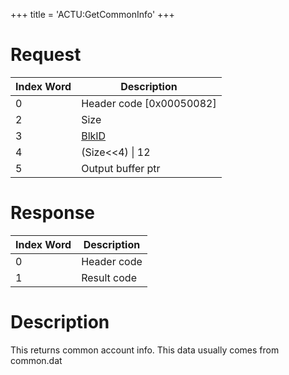+++
title = 'ACTU:GetCommonInfo'
+++

# Request

| Index Word | Description                                 |
|------------|---------------------------------------------|
| 0          | Header code \[0x00050082\]                  |
| 2          | Size                                        |
| 3          | [BlkID](ACT_Services#datablocks "wikilink") |
| 4          | (Size\<\<4) \| 12                           |
| 5          | Output buffer ptr                           |

# Response

| Index Word | Description |
|------------|-------------|
| 0          | Header code |
| 1          | Result code |

# Description

This returns common account info. This data usually comes from
common.dat

